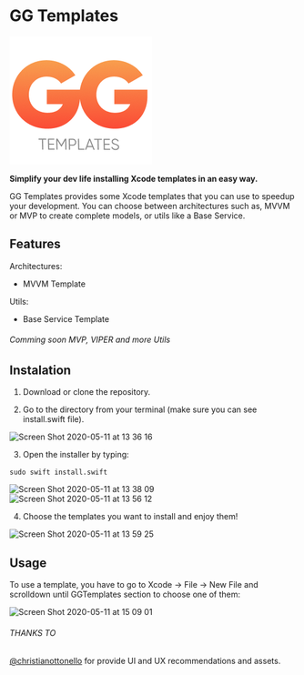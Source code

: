 # GG Templates

<img src="Resources/logo.png">

**Simplify your dev life installing Xcode templates in an easy way.**

GG Templates provides some Xcode templates that you can use to speedup your development. You can choose between architectures such as, MVVM or MVP to create complete models, or utils like a Base Service.

## Features

Architectures:

- MVVM Template

Utils:

- Base Service Template

###### Comming soon MVP, VIPER and more Utils

## Instalation

1. Download or clone the repository.

2. Go to the directory from your terminal (make sure you can see install.swift file).

<img width="606" alt="Screen Shot 2020-05-11 at 13 36 16" src="https://user-images.githubusercontent.com/9702833/81588743-4bd3ce80-938f-11ea-9742-11141d5f0bff.png">

3. Open the installer by typing:

```shell
sudo swift install.swift
```

<img width="606" alt="Screen Shot 2020-05-11 at 13 38 09" src="https://user-images.githubusercontent.com/9702833/81588764-4ecebf00-938f-11ea-9d3f-fc7c54113e0d.png">

<img width="401" alt="Screen Shot 2020-05-11 at 13 56 12" src="https://user-images.githubusercontent.com/9702833/81588775-4f675580-938f-11ea-9750-fbba7d13af06.png">

4. Choose the templates you want to install and enjoy them!

<img width="402" alt="Screen Shot 2020-05-11 at 13 59 25" src="https://user-images.githubusercontent.com/9702833/81589239-a4a36700-938f-11ea-88a4-0fe1c3837f04.png">

## Usage

To use a template, you have to go to Xcode -> File -> New File and scrolldown until GGTemplates section to choose one of them:

<img width="731" alt="Screen Shot 2020-05-11 at 15 09 01" src="https://user-images.githubusercontent.com/9702833/81595876-8b071d00-9399-11ea-99de-f97b142a1afa.png">

###### THANKS TO

[@christianottonello](https://www.linkedin.com/in/christianottonello/) for provide UI and UX recommendations and assets.

